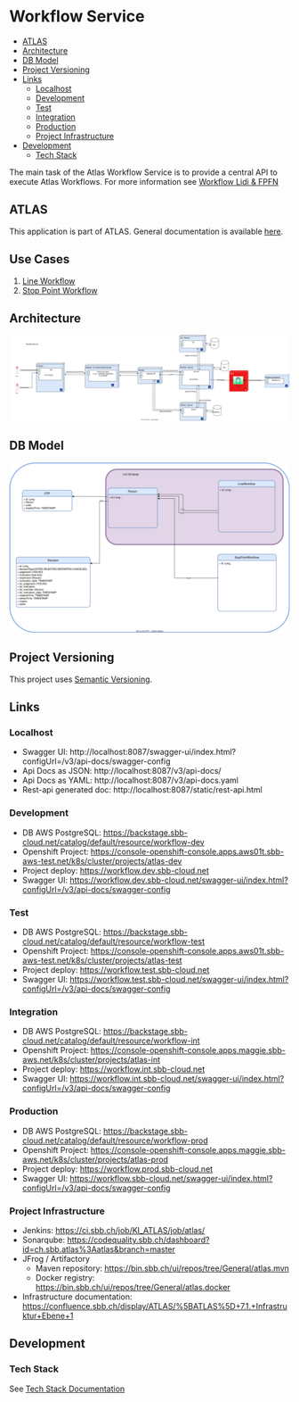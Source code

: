 # Workflow Service

<!-- toc -->

- [ATLAS](#atlas)
- [Architecture](#architecture)
- [DB Model](#db-model)
- [Project Versioning](#project-versioning)
- [Links](#links)
    * [Localhost](#localhost)
    * [Development](#development)
    * [Test](#test)
    * [Integration](#integration)
    * [Production](#production)
    * [Project Infrastructure](#project-infrastructure)
- [Development](#development-1)
    * [Tech Stack](#tech-stack)

<!-- tocstop -->

The main task of the Atlas Workflow Service is to provide a central API to execute Atlas Workflows.
For more information see [Workflow Lidi & FPFN](https://confluence.sbb.ch/pages/viewpage.action?pageId=1972998390)

## ATLAS

This application is part of ATLAS. General documentation is
available [here](https://code.sbb.ch/projects/KI_ATLAS/repos/atlas/browse/README.md).

## Use Cases

1. [Line Workflow](documentation/line-wf-usecase.md)  
2. [Stop Point Workflow](documentation/stop-point-wf-usecase.md)  

## Architecture

![Workflow-Line-Architecture](documentation/workflow-architecture.drawio.svg)

## DB Model

![DB-Model](documentation/workflow-service-db.drawio.svg)

## Project Versioning

This project uses [Semantic Versioning](https://semver.org/).

## Links

### Localhost

* Swagger UI: http://localhost:8087/swagger-ui/index.html?configUrl=/v3/api-docs/swagger-config
* Api Docs as JSON: http://localhost:8087/v3/api-docs/
* Api Docs as YAML: http://localhost:8087/v3/api-docs.yaml
* Rest-api generated doc: http://localhost:8087/static/rest-api.html

### Development

* DB AWS PostgreSQL: https://backstage.sbb-cloud.net/catalog/default/resource/workflow-dev
* Openshift
  Project: https://console-openshift-console.apps.aws01t.sbb-aws-test.net/k8s/cluster/projects/atlas-dev
* Project deploy: https://workflow.dev.sbb-cloud.net
* Swagger UI: https://workflow.dev.sbb-cloud.net/swagger-ui/index.html?configUrl=/v3/api-docs/swagger-config

### Test

* DB AWS PostgreSQL: https://backstage.sbb-cloud.net/catalog/default/resource/workflow-test
* Openshift
  Project: https://console-openshift-console.apps.aws01t.sbb-aws-test.net/k8s/cluster/projects/atlas-test
* Project deploy: https://workflow.test.sbb-cloud.net
* Swagger UI: https://workflow.test.sbb-cloud.net/swagger-ui/index.html?configUrl=/v3/api-docs/swagger-config

### Integration

* DB AWS PostgreSQL: https://backstage.sbb-cloud.net/catalog/default/resource/workflow-int
* Openshift
  Project: https://console-openshift-console.apps.maggie.sbb-aws.net/k8s/cluster/projects/atlas-int
* Project deploy: https://workflow.int.sbb-cloud.net
* Swagger UI: https://workflow.int.sbb-cloud.net/swagger-ui/index.html?configUrl=/v3/api-docs/swagger-config

### Production

* DB AWS PostgreSQL: https://backstage.sbb-cloud.net/catalog/default/resource/workflow-prod
* Openshift
  Project: https://console-openshift-console.apps.maggie.sbb-aws.net/k8s/cluster/projects/atlas-prod
* Project deploy: https://workflow.prod.sbb-cloud.net
* Swagger UI:  https://workflow.sbb-cloud.net/swagger-ui/index.html?configUrl=/v3/api-docs/swagger-config

### Project Infrastructure

* Jenkins: https://ci.sbb.ch/job/KI_ATLAS/job/atlas/
* Sonarqube: https://codequality.sbb.ch/dashboard?id=ch.sbb.atlas%3Aatlas&branch=master
* JFrog / Artifactory
    * Maven repository: https://bin.sbb.ch/ui/repos/tree/General/atlas.mvn
    * Docker registry: https://bin.sbb.ch/ui/repos/tree/General/atlas.docker
* Infrastructure
  documentation: https://confluence.sbb.ch/display/ATLAS/%5BATLAS%5D+7.1.+Infrastruktur+Ebene+1

## Development

### Tech Stack

See [Tech Stack Documentation](../documentation/tech-stack-service.md)
